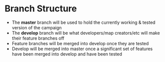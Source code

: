 # Branch Structure

- The **master** branch will be used to hold the currently working & tested version of the campaign
- The **develop** branch will be what developers/map creators/etc will make their feature branches off
- Feature branches will be merged into develop once they are tested
- Develop will be merged into master once a significant set of features have been merged into develop and have been tested